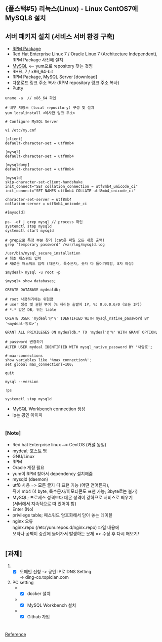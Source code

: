 ## {풀스택#5} 리눅스(Linux) - Linux CentOS7에 MySQL8 설치

## **서버 패키지 설치 (서비스 서버 환경 구축)**

- [RPM Package](https://dev.mysql.com/downloads/repo/yum/)
- Red Hat Enterprise Linux 7 / Oracle Linux 7 (Architecture Independent), RPM Package 사전에 설치
- [MySQL](https://dev.mysql.com/downloads/mysql/) <-- yum으로 repository 찾는 것임
- RHEL 7 / x86_64-bit
- RPM Package, MySQL Server [download]
- 다운로드 링크 주소 복사 (RPM repository 링크 주소 복사)
- Putty

```
uname -a  // x86_64 확인

# 내부 저장소 (local repository) 구성 및 설치
yum localinstall <복사한 링크 주소>
```

```
# Configure MySQL Server

vi /etc/my.cnf

[client]
default-character-set = utf8mb4

[mysql]
default-character-set = utf8mb4

[mysqldump]
default-character-set = utf8mb4

[mysqld]
skip-character-set-client-handshake
init_connect="SET collation_connection = utf8mb4_unicode_ci"
init_connect="SET NAMES utf8mb4 COLLATE utf8mb4_unicode_ci"

character-set-server = utf8mb4
collation-server = utf8mb4_unicode_ci

#[mysqld]
```

```
ps- -ef | grep mysql // process 확인
systemctl stop mysqld
systemctl start mysqld

# grep으로 특정 부분 찾기 (cat은 파일 모든 내용 출력)
grep 'temporary password' /var/log/mysqld.log

/usr/bin/mysql_secure_installation
# 최초 패스워드 입력
# 새로운 패스워드 입력 (대문자, 특수문자, 숫자 다 들어가야함, 8자 이상)
```

```
$mydeal> mysql -u root -p

$mysql> show databases;

CREATE DATABASE mydealdb;

# root 사용하기에는 위험함
# user 생성 및 권한 부여 (% 자리는 출발지 IP, %: 0.0.0.0/0 (모든 IP))
# *.* 앞은 DB, 뒤는 table

CREATE USER 'mydeal'@'%' IDENTIFIED WITH mysql_native_password BY '<mydeal-암호>';

GRANT ALL PRIVILEGES ON mydealdb.* TO 'mydeal'@'%' WITH GRANT OPTION;

# password 변경하기
ALTER USER mydeal IDENTIFIED WITH mysql_native_password BY '새암호';

# max-connections
show variables like '%max_connection%';
set global max_connections=100;

quit
```

```
mysql --version

!ps

systemctl stop mysqld
```

- MySQL Workbench connection 생성
- ip는 공인 아이피

#

### [Note]

- Red hat Enterprise linux ~= CentOS (커널 동일)
- mydeal; 호스트 명
- GNU/Linux
- RPM
- Oracle 계정 필요
- yum이 RPM 찾아서 dependency 설치해줌
- mysqld (daemon)
- utf8 사용 => 모든 글자 다 표현 가능 (어떤 언어든지), <br/>
  뒤에 mb4 (4 byte, 특수문자/이모티콘도 표현 가능; 3byte로는 불가)
- MySQL; 프로세스 성격보다 데몬 성격이 강하므로 서비스로 띄우기 <br/>
  (서버에서 지속적으로 떠 있어야 함)
- Enter (No)
- privilege table; 패스워드 암호화해서 담아 놓는 테이블
- nginx 오류 <br/>
  nginx.repo (/etc/yum.repos.d/nginx.repo) 파일 내용에 <br/>
  오타나 공백이 중간에 들어가서 발생하는 문제 => 수정 후 다시 해보기!

#

## [과제]

1. - [x] 도메인 신청 -> 공인 IP로 DNS Setting <br/>
         => ding-co.topician.com
2. PC setting
   - - [x] docker 설치
   - - [x] MySQL Workbench 설치
   - - [x] Github 가입

#

[Reference](https://www.youtube.com/watch?v=dJU7VARhCqE&list=PLEOnZ6GeucBVj0V5JFQx_6XBbZrrynzMh&index=14)
